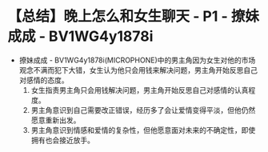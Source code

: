 # 【总结】晚上怎么和女生聊天 - P1 - 撩妹成成 - BV1WG4y1878i

-   撩妹成成 - BV1WG4y1878i(MICROPHONE)中的男主角因为女生对他的市场观念不满而犯下大错，女生认为他只会用钱来解决问题，男主角开始反思自己对感情的态度。
    1.  女生指责男主角只会用钱解决问题，男主角开始反思自己对感情的认真程度。
    2.  男主角意识到自己需要改正错误，经历多了会让爱情变得平淡，但他仍然愿意重新出发。
    3.  男主角意识到情感和爱情的复杂性，但他愿意面对未来的不确定性，即使拥有也会接近放手。